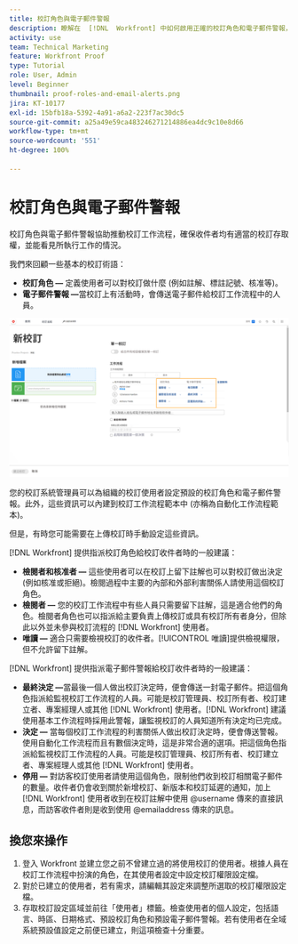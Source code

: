 ```yaml
---
title: 校訂角色與電子郵件警報
description: 瞭解在  [!DNL  Workfront] 中如何啟用正確的校訂角色和電子郵件警報，讓校訂收件者可以存取校訂以及看見所執行工作之情況。
activity: use
team: Technical Marketing
feature: Workfront Proof
type: Tutorial
role: User, Admin
level: Beginner
thumbnail: proof-roles-and-email-alerts.png
jira: KT-10177
exl-id: 15bfb18a-5392-4a91-a6a2-223f7ac30dc5
source-git-commit: a25a49e59ca483246271214886ea4dc9c10e8d66
workflow-type: tm+mt
source-wordcount: '551'
ht-degree: 100%

---
```


# 校訂角色與電子郵件警報

校訂角色與電子郵件警報協助推動校訂工作流程，確保收件者均有適當的校訂存取權，並能看見所執行工作的情況。

我們來回顧一些基本的校訂術語：

* **校訂角色 —** 定義使用者可以對校訂做什麼 (例如註解、標註記號、核准等)。
* **電子郵件警報 —**&#x200B;當校訂上有活動時，會傳送電子郵件給校訂工作流程中的人員。

![影像顯示「[!UICONTROL 新增校訂]」視窗，其中突顯標示「[!UICONTROL 校訂角色]」和「[!UICONTROL 電子郵件警報]」欄。](assets/proof-roles-and-email-alerts.png)

您的校訂系統管理員可以為組織的校訂使用者設定預設的校訂角色和電子郵件警報。此外，這些資訊可以內建到校訂工作流程範本中 (亦稱為自動化工作流程範本)。

但是，有時您可能需要在上傳校訂時手動設定這些資訊。

[!DNL Workfront] 提供指派校訂角色給校訂收件者時的一般建議：

* **檢閱者和核准者 —** 這些使用者可以在校訂上留下註解也可以對校訂做出決定 (例如核准或拒絕)。檢閱過程中主要的內部和外部利害關係人請使用這個校訂角色。
* **檢閱者 —** 您的校訂工作流程中有些人員只需要留下註解，這是適合他們的角色。檢閱者角色也可以指派給主要負責上傳校訂或具有校訂所有者身分，但除此以外並未參與校訂流程的 [!DNL Workfront] 使用者。
* **唯讀 —** 適合只需要檢視校訂的收件者。[!UICONTROL 唯讀]提供檢視權限，但不允許留下註解。

[!DNL Workfront] 提供指派電子郵件警報給校訂收件者時的一般建議：

* **最終決定 —**&#x200B;當最後一個人做出校訂決定時，便會傳送一封電子郵件。把這個角色指派給監視校訂工作流程的人員。可能是校訂管理員、校訂所有者、校訂建立者、專案經理人或其他 [!DNL Workfront] 使用者。[!DNL Workfront] 建議使用基本工作流程時採用此警報，讓監視校訂的人員知道所有決定均已完成。
* **決定 —** 當每個校訂工作流程的利害關係人做出校訂決定時，便會傳送警報。使用自動化工作流程而且有數個決定時，這是非常合適的選項。把這個角色指派給監視校訂工作流程的人員。可能是校訂管理員、校訂所有者、校訂建立者、專案經理人或其他 [!DNL Workfront] 使用者。
* **停用 —** 對訪客校訂使用者請使用這個角色，限制他們收到校訂相關電子郵件的數量。收件者仍會收到關於新增校訂、新版本和校訂延遲的通知，加上 [!DNL Workfront] 使用者收到在校訂註解中使用 @username 傳來的直接訊息，而訪客收件者則是收到使用 @emailaddress 傳來的訊息。

## 換您來操作

1. 登入 Workfront 並建立您之前不曾建立過的將使用校訂的使用者。根據人員在校訂工作流程中扮演的角色，在其使用者設定中設定校訂權限設定檔。
1. 對於已建立的使用者，若有需求，請編輯其設定來調整所選取的校訂權限設定檔。
1. 存取校訂設定區域並前往「使用者」標籤。檢查使用者的個人設定，包括語言、時區、日期格式、預設校訂角色和預設電子郵件警報。若有使用者在全域系統預設值設定之前便已建立，則這項檢查十分重要。

<!--
Download the proof role and email alert guides to have on hand as you start uploading proofs and assigning proof recipients.
-->

<!--
## Learn more
* Notifications for proof comments and decisions
-->

<!--
## Guides
* Proof roles
* Email alerts
-->
